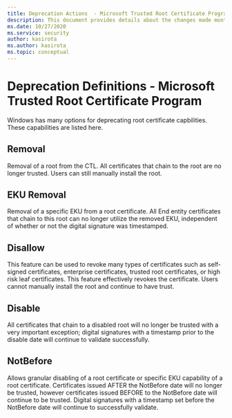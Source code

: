 ```yaml
---
title: Deprecation Actions  - Microsoft Trusted Root Certificate Program
description: This document provides details about the changes made monthly to the root store.
ms.date: 10/27/2020
ms.service: security
author: kasirota
ms.author: kasirota
ms.topic: conceptual
---
```


# Deprecation Definitions - Microsoft Trusted Root Certificate Program

Windows has many options for deprecating root certificate capbilities. These capabilities are listed here. 

## Removal
Removal of a root from the CTL.  All certificates that chain to the root are no longer trusted. Users can still manually install the root.
 
## EKU Removal

Removal of a specific EKU from a root certificate. All End entity certificates that chain to this root can no longer utilize the removed EKU, independent of whether or not the digital signature was timestamped. 

## Disallow

This feature can be used to revoke many types of certificates such as self-signed certificates, enterprise certificates, trusted root certificates, or high risk leaf certificates.  This feature effectively revokes the certificate. Users cannot manually install the root and continue to have trust.

## Disable

All certificates that chain to a disabled root will no longer be trusted with a very important exception; digital signatures with a timestamp prior to the disable date will continue to validate successfully.

## NotBefore	

Allows granular disabling of a root certificate or specific EKU capability of a root certificate.  Certificates issued AFTER the NotBefore date will no longer be trusted, however certificates issued BEFORE to the NotBefore date will continue to be trusted. Digital signatures with a timestamp set before the NotBefore date will continue to successfully validate.
